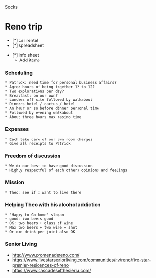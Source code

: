 
Socks

# Reno trip

- [*] car rental
- [*] spreadsheet
* [*] info sheet
	* Add items


### Scheduling

	* Patrick: need time for personal business affairs?
	* Agree hours of being together 12 to 12?
	* Two explorations per day?
	* Breakfast: on our own?
	* Lunches off site followed by walkabout
	* Dinners hotel / cactus / hotel
	* An hour or so before dinner personal time
	* Followed by evening walkabout
	* About three hours max casino time


### Expenses
	* Each take care of our own room charges
	* Give all receipts to Patrick


### Freedom of discussion
	* We do our best to have good discussion
	* Highly respectful of each others opinions and feelings


### Mission
	* Theo: see if I want to live there


### Helping Theo with his alcohol addiction
	* 'Happy to Go home' slogan
	* good: two beers good
	* OK: two beers + glass of wine
	* Max two beers + two wine + shot
	* Or one drink per joint also OK


### Senior Living

* http://www.promenadereno.com/
* https://www.fivestarseniorliving.com/communities/nv/reno/five-star-premier-residences-of-reno
* https://www.cascadesofthesierra.com/
